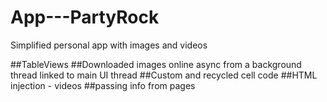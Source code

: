 # App---PartyRock
Simplified personal app with images and videos

##TableViews
##Downloaded images online async from a background thread linked to main UI thread
##Custom and recycled cell code
##HTML injection - videos
##passing info from pages
